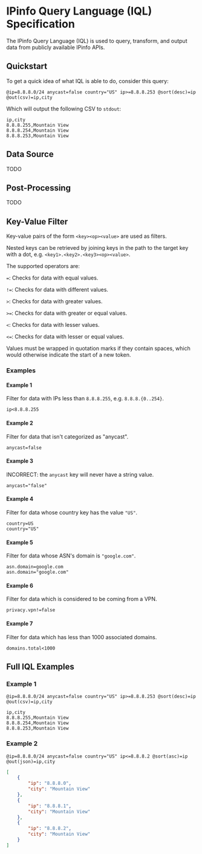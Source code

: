 # IPinfo Query Language (IQL) Specification

The IPinfo Query Language (IQL) is used to query, transform, and output data
from publicly available IPinfo APIs.

## Quickstart

To get a quick idea of what IQL is able to do, consider this query:

```
@ip=8.8.8.0/24 anycast=false country="US" ip>=8.8.8.253 @sort(desc)=ip @out(csv)=ip,city
```

Which will output the following CSV to `stdout`:

```csv
ip,city
8.8.8.255,Mountain View
8.8.8.254,Mountain View
8.8.8.253,Mountain View
```

## Data Source

TODO

## Post-Processing

TODO

## Key-Value Filter

Key-value pairs of the form `<key><op><value>` are used as filters.

Nested keys can be retrieved by joining keys in the path to the target key with
a dot, e.g. `<key1>.<key2>.<key3><op><value>`.

The supported operators are:

`=`: Checks for data with equal values.

`!=`: Checks for data with different values.

`>`: Checks for data with greater values.

`>=`: Checks for data with greater or equal values.

`<`: Checks for data with lesser values.

`<=`: Checks for data with lesser or equal values.

Values must be wrapped in quotation marks if they contain spaces, which would
otherwise indicate the start of a new token.

### Examples

#### Example 1

Filter for data with IPs less than `8.8.8.255`, e.g. `8.8.8.{0..254}`.

```
ip<8.8.8.255
```

#### Example 2

Filter for data that isn't categorized as "anycast".

```
anycast=false
```

#### Example 3

INCORRECT: the `anycast` key will never have a string value.

```
anycast="false"
```

#### Example 4

Filter for data whose country key has the value `"US"`.

```
country=US
country="US"
```

#### Example 5

Filter for data whose ASN's domain is `"google.com"`.

```
asn.domain=google.com
asn.domain="google.com"
```

#### Example 6

Filter for data which is considered to be coming from a VPN.

```
privacy.vpn!=false
```

#### Example 7

Filter for data which has less than 1000 associated domains.

```
domains.total<1000
```

## Full IQL Examples

### Example 1

```
@ip=8.8.8.0/24 anycast=false country="US" ip>=8.8.8.253 @sort(desc)=ip @out(csv)=ip,city
```

```csv
ip,city
8.8.8.255,Mountain View
8.8.8.254,Mountain View
8.8.8.253,Mountain View
```

### Example 2

```
@ip=8.8.8.0/24 anycast=false country="US" ip<=8.8.8.2 @sort(asc)=ip @out(json)=ip,city
```

```json
[
    {
        "ip": "8.8.8.0",
        "city": "Mountain View"
    },
    {
        "ip": "8.8.8.1",
        "city": "Mountain View"
    },
    {
        "ip": "8.8.8.2",
        "city": "Mountain View"
    }
]
```
